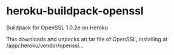 # heroku-buildpack-openssl
Buildpack for OpenSSL 1.0.2e on Heroku

This downloads and unpacks an tar file of OpenSSL, installing at
/app/.heroku/vendor/openssl...


